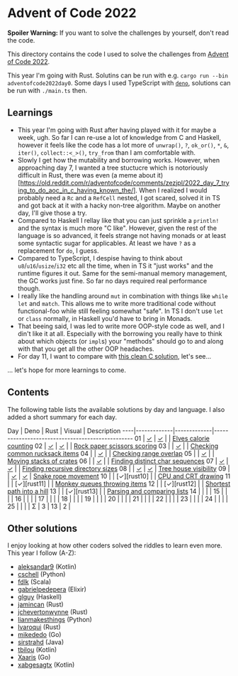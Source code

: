 Advent of Code 2022
===================

**Spoiler Warning:** If you want to solve the challenges by yourself, don't read the code.

This directory contains the code I used to solve the challenges from [Advent of Code 2022](http://adventofcode.com/2022).

This year I'm going with Rust. Solutins can be run with e.g. `cargo run --bin adventofcode2022day0`. Some days I used TypeScript with [`deno`](https://deno.land/), solutions can be run with `./main.ts` then.

Learnings
---------

* This year I'm going with Rust after having played with it for maybe a week, ugh. So far I can re-use a lot of knowledge from C and Haskell, however it feels like the code has a lot more of `unwrap()`, `?`, `ok_or()`, `*`, `&`, `iter()`, `collect::<_>()`, `try_from` than I am comfortable with.
* Slowly I get how the mutability and borrowing works. However, when approaching day 7, I wanted a tree stuctucre which is notoriously difficult in Rust, there was even (a meme about it)[https://old.reddit.com/r/adventofcode/comments/zezjpl/2022_day_7_trying_to_do_aoc_in_c_having_known_the/]. When I realized I would probably need a `Rc` and a `RefCell` nested, I got scared, solved it in TS and got back at it with a hacky non-tree algorithm. Maybe on another day, I'll give those a try.
* Compared to Haskell I rellay like that you can just sprinkle a `println!` and the syntax is much more "C like". However, given the rest of the language is so advanced, it feels strange not having monads or at least some syntactic sugar for applicables. At least we have `?` as a replacement for `do`, I guess.
* Compared to TypeScript, I despise having to think about `u8`/`u16`/`usize`/`i32` etc all the time, when in TS it "just works" and the runtime figures it out. Same for the semi-manual memory management, the GC works just fine. So far no days required real performance though.
* I really like the handling around `mut` in combination with things like `while let` and `match`. This allows me to write more traditional code without functional-foo while still feeling somewhat "safe". In TS I don't use `let` or `class` normally, in Haskell you'd have to bring in Monads.
* That beeing said, I was led to write more OOP-style code as well, and I din't like it at all. Especially with the borrowing you really have to think about which objects (or `impl`s) your "methods" should go to and along with that you get all the other OOP headaches.
* For day 11, I want to compare with [this clean C solution](https://github.com/ednl/aoc2022/blob/main/11.c), let's see...

... let's hope for more learnings to come.

Contents
--------

The following table lists the available solutions by day and language. I also
added a short summary for each day.

Day | Deno        | Rust        | Visual     | Description
----|-------------|-------------|-------------------------------------------------
01  | [✓][deno01] | [✓][rust01] |            | [Elves calorie counting][aoc01]
02  | [✓][deno02] | [✓][rust02] |            | [Rock paper scissors scoring][aoc02]
03  |             | [✓][rust03] |            | [Checking common rucksack items][aoc03]
04  |             | [✓][rust04] |            | [Checking range overlap][aoc04]
05  |             | [✓][rust05] |            | [Moving stacks of crates][aoc05]
06  |             | [✓][rust06] |            | [Finding distinct char sequences][aoc06]
07  | [✓][deno07] | [✓][rust07] |            | [Finding recursive directory sizes][aoc07]
08  |             | [✓][rust08] | [✓][vis08] | [Tree house visibility][aoc08]
09  |             | [✓][rust09] | [✓][vis09] | [Snake rope movement][aoc09]
10  |             | [✓][rust10] |            | [CPU and CRT drawing][aoc10]
11  |             | [✓][rust11] |            | [Monkey queues throwing items][aoc11]
12  |             | [✓][rust12] |            | [Shortest path into a hill][aoc12]
13  |             | [✓][rust13] |            | [Parsing and comparing lists][aoc13]
14  |             |             |            |
15  |             |             |            |
16  |             |             |            |
17  |             |             |            |
18  |             |             |            |
19  |             |             |            |
20  |             |             |            |
21  |             |             |            |
22  |             |             |            |
23  |             |             |            |
24  |             |             |            |
25  |             |             |            |
Σ   |           3 |          13 |          2 |

Other solutions
---------------

I enjoy looking at how other coders solved the riddles to learn even more. This
year I follow (A-Z):

* [aleksandar9](https://github.com/aleksandar9/advent-of-code-2022-kotlin) (Kotlin)
* [cschell](https://github.com/cschell/adventofcode/tree/master/2022) (Python)
* [fdlk](https://github.com/fdlk/advent-2022) (Scala)
* [gabrielpedepera](https://github.com/gabrielpedepera/advent-of-code-2022) (Elixir)
* [glguy](https://github.com/glguy/advent/tree/main/solutions/src/2022) (Haskell)
* [jamincan](https://www.reddit.com/user/jamincan) (Rust)
* [jchevertonwynne](https://github.com/jchevertonwynne/advent-of-code-2022) (Rust)
* [lianmakesthings](https://github.com/lianmakesthings/aoc2022) (Python)
* [lvaroqui](https://github.com/lvaroqui/advent-of-code-2022-rust) (Rust)
* [mikededo](https://github.com/mikededo/advent-of-code/tree/main/22) (Go)
* [sirstrahd](https://github.com/sirstrahd/adventofcode/tree/main/src/Aoc2022) (Java)
* [tbilou](https://github.com/tbilou/advent-of-code-2022) (Kotlin)
* [Xaaris](https://github.com/Xaaris/AdventOfGo/tree/master/2022) (Go)
* [xabgesagtx](https://github.com/xabgesagtx/advent-of-code-2022) (Kotlin)


 [aoc01]: http://adventofcode.com/2020/day/1
 [aoc02]: http://adventofcode.com/2020/day/2
 [aoc03]: http://adventofcode.com/2020/day/3
 [aoc04]: http://adventofcode.com/2020/day/4
 [aoc05]: http://adventofcode.com/2020/day/5
 [aoc06]: http://adventofcode.com/2020/day/6
 [aoc07]: http://adventofcode.com/2020/day/7
 [aoc08]: http://adventofcode.com/2020/day/8
 [aoc09]: http://adventofcode.com/2020/day/9
 [aoc10]: http://adventofcode.com/2020/day/10
 [aoc11]: http://adventofcode.com/2020/day/11
 [aoc12]: http://adventofcode.com/2020/day/12
 [aoc13]: http://adventofcode.com/2020/day/13
 [aoc14]: http://adventofcode.com/2020/day/14
 [aoc15]: http://adventofcode.com/2020/day/15
 [aoc16]: http://adventofcode.com/2020/day/16
 [aoc17]: http://adventofcode.com/2020/day/17
 [aoc18]: http://adventofcode.com/2020/day/18
 [aoc19]: http://adventofcode.com/2020/day/19
 [aoc20]: http://adventofcode.com/2020/day/20
 [aoc21]: http://adventofcode.com/2020/day/21
 [aoc22]: http://adventofcode.com/2020/day/22
 [aoc23]: http://adventofcode.com/2020/day/23
 [aoc24]: http://adventofcode.com/2020/day/24
 [aoc25]: http://adventofcode.com/2020/day/25
 [deno01]: day01/main.ts
 [rust01]: day01/main.rs
 [deno02]: day02/main.ts
 [rust02]: day02/main.rs
 [rust03]: day03/main.rs
 [rust04]: day04/main.rs
 [rust05]: day05/main.rs
 [rust06]: day06/main.rs
 [deno07]: day07/main.ts
 [rust07]: day07/main.rs
 [rust08]: day08/main.rs
 [rust09]: day09/main.rs
 [vis08]: day08/vis.ts
 [vis09]: day09/vis.ts